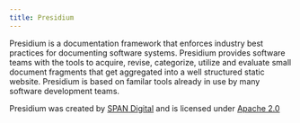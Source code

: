 ```yaml
---
title: Presidium
---
```


Presidium is a documentation framework that enforces industry best practices for documenting software systems. 
Presidium provides software teams with the tools to acquire, revise, categorize, utilize and evaluate small 
document fragments that get aggregated into a well structured static website. Presidium is based on familar tools already in use by many software development teams.

Presidium was created by [SPAN Digital](http://www.spandigital.com) and is licensed under [Apache 2.0](/updates#license)
